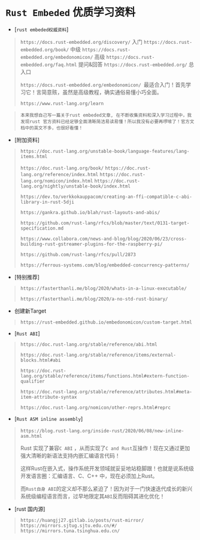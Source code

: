 # 								`Rust Embeded` 优质学习资料

- [`rust embeded权威资料`]

> `https://docs.rust-embedded.org/discovery/` 入门
> `https://docs.rust-embedded.org/book/` 中级
> `https://docs.rust-embedded.org/embedonomicon/` 高级
> `https://docs.rust-embedded.org/faq.html` 提问&回答
> `https://docs.rust-embedded.org/` 总入口
>
> `https://docs.rust-embedded.org/embedonomicon/ `最适合入门！首先学习它！言简意赅，虽然是高级教程，确实通俗易懂小巧全面。
>
> `https://www.rust-lang.org/learn`

> `本来我想自己写一篇关于rust embeded文章, 在不断收集资料和深入学习过程中，我发现rust 官方资料已经足够全面清晰简洁易读易懂！所以我没有必要再啰嗦了！官方文档中的英文不多，也很好看懂！`



- [附加资料]

> `https://doc.rust-lang.org/unstable-book/language-features/lang-items.html`
>
> `https://doc.rust-lang.org/book/`
> `https://doc.rust-lang.org/reference/index.html`
> `https://doc.rust-lang.org/nomicon/index.html`
> `https://doc.rust-lang.org/nightly/unstable-book/index.html`
>
> `https://dev.to/verkkokauppacom/creating-an-ffi-compatible-c-abi-library-in-rust-5dji`
>
> `https://gankra.github.io/blah/rust-layouts-and-abis/`
>
> `https://github.com/rust-lang/rfcs/blob/master/text/0131-target-specification.md`
>
> `https://www.collabora.com/news-and-blog/blog/2020/06/23/cross-building-rust-gstreamer-plugins-for-the-raspberry-pi/`
>
> `https://github.com/rust-lang/rfcs/pull/2873`
>
> `https://ferrous-systems.com/blog/embedded-concurrency-patterns/`



- [特别推荐]

> `https://fasterthanli.me/blog/2020/whats-in-a-linux-executable/`
>
> `https://fasterthanli.me/blog/2020/a-no-std-rust-binary/`



- 创建新Target

> `https://rust-embedded.github.io/embedonomicon/custom-target.html`



- [`Rust ABI`]

> `https://doc.rust-lang.org/stable/reference/abi.html`
>
> `https://doc.rust-lang.org/stable/reference/items/external-blocks.html#abi`
>
> `https://doc.rust-lang.org/stable/reference/items/functions.html#extern-function-qualifier`
>
> `https://doc.rust-lang.org/stable/reference/attributes.html#meta-item-attribute-syntax`
>
> `https://doc.rust-lang.org/nomicon/other-reprs.html#reprc`



- [`Rust ASM inline assembly`]

> ​    `https://blog.rust-lang.org/inside-rust/2020/06/08/new-inline-asm.html`
>
> Rust 实现了兼容`C ABI` ，从而实现了`C and Rust`互操作！现在又通过更加强大清晰的新语法支持内嵌汇编语言代码！
>
> 这样Rust在嵌入式，操作系统开发领域就妥妥地站稳脚跟！也就是说系统级开发语言圈：汇编语言、C、C++ 中，现在必须加上Rust。
>
> 而`Rust自身 ABI`的定义却不那么紧迫了！因为对于一门快速迭代成长的新兴系统级编程语言而言，过早地限定其`ABI`反而阻碍其进化优化！





- [rust 国内源]

> `https://huangjj27.gitlab.io/posts/rust-mirror/`
> `https://mirrors.sjtug.sjtu.edu.cn/#/`
> `https://mirrors.tuna.tsinghua.edu.cn/`



